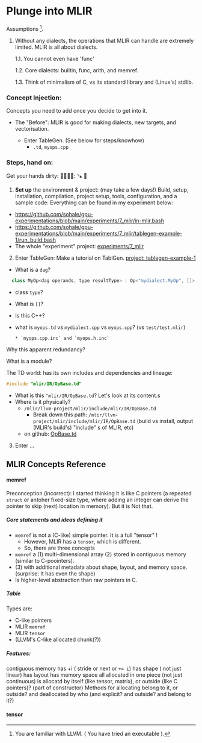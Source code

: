 # Plunge into MLIR
<!-- the plunge. plungeLang -->

Assumptions [^assumptions].
[^assumptions]: You are familiar with LLVM. ( You have tried an executable ).

1. Without any dialects,
the operations that MLIR can handle are extremely limited.
MLIR is all about dialects.

    1.1. You cannot even have 'func'

    1.2. Core dialects: builtin, func, arith, and memref.

    1.3. Think of minimalism of C, vs its standard library and (Linux's) stdlib.


### Concept Injection:
Concepts you need to add once you decide to get into it.

* The "Before":
MLIR is good for making dialects, new targets, and vectorisation.

   * Enter TableGen. (See below for steps/knowhow)
      * `.td`, `myops.cpp`

### Steps, hand on:

Get your hands dirty: 🫵🤌🫰🤜: 🪚 🧱
1. **Set up** the environment & project: (may take a few days!)
Build, setup, installation, compilation, project setup, tools, configuration, and a sample code: Everything can be found in my experiment below:
* https://github.com/sohale/gpu-experimentations/blob/main/experiments/7_mlir/in-mlir.bash
* https://github.com/sohale/gpu-experimentations/blob/main/experiments/7_mlir/tablegen-example-1/run_build.bash
* The whole "experiment" project: [experiments/7_mlir](https://github.com/sohale/gpu-experimentations/tree/main/experiments/7_mlir)

2. Enter TableGen:
Make a tutorial on TablGen. [project: tablegen-example-1](https://github.com/sohale/gpu-experimentations/tree/main/experiments/7_mlir/tablegen-example-1)

* What is a `dag`?
```cpp
  class MyOp<dag operands, type resultType> : Op<"mydialect.MyOp", []> {
```
* class `type`?
* What is `[]`?
* Is this C++?

* what is `myops.td` vs `mydialect.cpp` vs `myops.cpp`? (vs `test/test.mlir`)

      * `myops.cpp.inc` and `myops.h.inc`

Why this apparent redundancy?

What is a module?

The TD world: has its own includes and dependencies and lineage:
```cpp
#include "mlir/IR/OpBase.td"
```
* What is this `"mlir/IR/OpBase.td`? Let's look at its content.s
* Where is it physically?
   * `/mlir/llvm-project/mlir/include/mlir/IR/OpBase.td`
       * Break down this path: `/mlir/llvm-project/mlir/include/mlir/IR/OpBase.td` (build vs install, output (MLIR's build's) "include" s of MLIR, etc)
   * on github: [OpBase.td](https://github.com/llvm/llvm-project/blob/main/mlir/include/mlir/IR/OpBase.td)


3. Enter ...

## MLIR Concepts Reference

#### memref

Preconception (incorrect):
I started thinking it is like C pointers (a repeated `struct` or antoher fixed-size type, where adding an integer can derive the pointer to skip (next) location in memory). But it is Not that.

##### Core statements and ideas defining it
* `memref` is not a (C-like) simple pointer. It is a full "tensor" !
     * However, MLIR has a `tensor`, which is different.
     * So, there are three concepts
* `memref` a (1) multi-dimensional array (2) stored in contiguous memory (similar to C-poointers).
*  (3) with additional metadata about shape, layout, and memory space. (surprise: It has even the shape)
* Is higher-level abstraction than raw pointers in C.

##### Table
Types are:
* C-like pointers
* MLIR `memref`
* MLIR `tensor`
* (LLVM's C-like allocated chunk(?))

##### Features:
contiguous
memory
has +i ( stride or next or `+= i`)
has shape ( not just linear)
has layout
has memory space
all allocated in one piece (not just continuous)
is allocatd by itself (like tensor, matrix), or outside (like C pointers)? (part of constructor)
    Methods for allocating belong to it, or outside?
    and deallocated by who (and explicit? and outside? and belong to it?)


#### tensor
